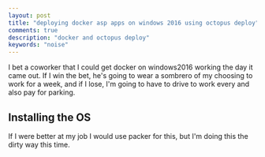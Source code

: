 ```yaml
---
layout: post
title: "deploying docker asp apps on windows 2016 using octopus deploy"
comments: true
description: "docker and octopus deploy"
keywords: "noise"
---
```


I bet a coworker that I could get docker on windows2016 working the day it came out. If I win the bet, he's going to wear a sombrero of my choosing to work for a week, and if I lose, I'm going to have to drive to work every and also pay for parking.

## Installing the OS
If I were better at my job I would use packer for this, but I'm doing this the dirty way this time.


